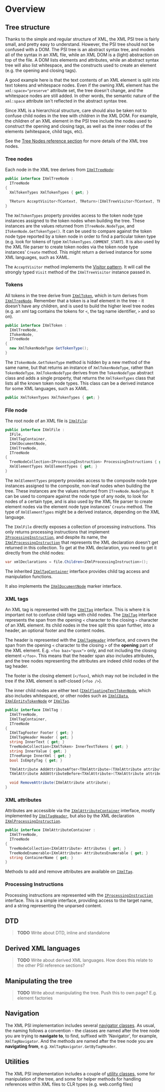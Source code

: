 # Overview

<!-- toc -->

## Tree structure

Thanks to the simple and regular structure of XML, the XML PSI tree is fairly small, and pretty easy to understand. However, the PSI tree should not be confused with a DOM. The PSI tree is an abstract syntax tree, and models all of the syntax in an XML file, while an XML DOM is a (light) abstraction on top of the file. A DOM lists elements and attributes, while an abstract syntax tree will also list whitespace, and the constructs used to create an element (e.g. the opening and closing tags).

A good example here is that the text contents of an XML element is split into text tokens and whitespace nodes. Even if the owning XML element has the `xml:space="preserve"` attribute set, the tree doesn't change, and the whitespace nodes are still added. In other words, the semantic nature of the `xml:space` attribute isn't reflected in the abstract syntax tree.

Since XML is a hierarchical structure, care should also be taken not to confuse child nodes in the tree with children in the XML DOM. For example, the children of an XML element in the PSI tree include the nodes used to construct the opening and closing tags, as well as the inner nodes of the elements (whitespace, child tags, etc).

See the [Tree Nodes reference section](TreeNodes.md) for more details of the XML tree nodes.

### Tree nodes

Each node in the XML tree derives from [`IXmlTreeNode`](TreeNodes.md#ixmltreenode):

<!-- Begin IXmlTreeNode -->

```cs
public interface IXmlTreeNode :
  ITreeNode
{
  XmlTokenTypes XmlTokenTypes { get; }

  TReturn AcceptVisitor<TContext, TReturn>(IXmlTreeVisitor<TContext, TReturn> visitor, TContext context);
}
```

<!-- End IXmlTreeNode -->

The `XmlTokenTypes` property provides access to the token node type instances assigned to the token nodes when building the tree. These instances are the values returned from `ITreeNode.NodeType`, and `ITokenNode.GetTokenType()`. It can be used to compare against the token node type reported by a token node in order to find a particular token type (e.g. look for tokens of type `XmlTokenTypes.COMMENT_START`). It is also used by the XML file parser to create token nodes via the token node type instances' `Create` method. This might return a derived instance for some XML languages, such as XAML.

The `AcceptVisitor` method implements the [Visitor pattern](http://en.wikipedia.org/wiki/Visitor_pattern). It will call the strongly typed `Visit` method of the `IXmlTreeVisitor` instance passed in.

### Tokens

All tokens in the tree derive from [`IXmlToken`](TreeNodes.md#ixmltoken), which in turn derives from [`IXmlTreeNode`](TreeNodes.md#ixmltreenode). Remember that a token is a leaf element in the tree - it doesn't have any children, and is used to build the higher level tree nodes (e.g. an xml tag contains the tokens for `<`, the tag name identifier, `>` and so on).

<!-- Begin IXmlToken -->

```cs
public interface IXmlToken :
  IXmlTreeNode,
  ITokenNode,
  ITreeNode
{
  new XmlTokenNodeType GetTokenType();
}
```

<!-- End IXmlToken -->

The `ITokenNode.GetTokenType` method is hidden by a new method of the same name, but that returns an instance of `XmlTokenNodeType`, rather than `TokenNodeType`. `XmlTokenNodeType` derives from the `TokenNodeType` abstract class and adds a single property, that returns the `XmlTokenTypes` class that lists all the known token node types. This class can be a derived instance for some XML languages, such as XAML.

```cs
public XmlTokenTypes XmlTokenTypes { get; }
```

### File node

The root node of an XML file is [`IXmlFile`](TreeNodes.md#ixmlfile):

<!-- Begin IXmlFile -->

```cs
public interface IXmlFile :
  IFile,
  IXmlTagContainer,
  IXmlDocumentNode,
  IXmlTreeNode,
  ITreeNode
{
  TreeNodeCollection<IProcessingInstruction> ProcessingInstructions { get; }
  XmlElementTypes XmlElementTypes { get; }
}
```

<!-- End IXmlFile -->

The `XmlElementTypes` property provides access to the composite node type instances assigned to the composite, non-leaf nodes when building the tree. These instances are the values returned from `ITreeNode.NodeType`. It can be used to compare against the node type of any node, to look for nodes of a certain type, and is also used by the XML file parser to create element nodes via the element node type instances' `Create` method. The type of `XmlElementTypes` might be a derived instance, depending on the XML language.

The `IXmlFile` directly exposes a collection of processing instructions. This only returns processing instructions that implement [`IProcessingInstruction`](TreeNodes.md#iprocessinginstruction), and despite its name, the [`IXmlProcessingInstruction`](TreeNodes.md#ixmlprocessinginstruction) that represents the XML declaration doesn't get returned in this collection. To get at the XML declaration, you need to get it directly from the child nodes:

```cs
var xmlDeclarations = file.Children<IXmlProcessingInstruction>();
```

The inherited [`IXmlTagContainer`](TreeNodes.md#ixmltagcontainer) interface provides child tag access and manipulation functions.

It also implements the [`IXmlDocumentNode`](TreeNodes.md#ixmldocumentnode) marker interface.

### XML tags

An XML tag is represented with the [`IXmlTag`](TreeNodes.md#ixmltag) interface. This is where it is important not to confuse child tags with child nodes. The [`IXmlTag`](TreeNodes.md#ixmltag) interface represents the span from the opening `<` character to the closing `>` character of an XML element. Its child nodes in the tree split this span further, into a header, an optional footer and the content nodes.

The header is represented with the [`IXmlTagHeader`](TreeNodes.md#ixmltagheader) interface, and covers the span from the opening `<` character to the closing `>` of the **opening** part of the XML element. E.g. `<foo baz="quux">` only, and not including the closing element `</foo>`. This means that the header span also includes attributes, and the tree nodes representing the attributes are indeed child nodes of the tag header.

The footer is the closing element (`</foo>`), which may not be included in the tree if the XML element is self-closed (`<foo />`).

The inner child nodes are either text ([`IXmlFloatingTextTokenNode`](TreeNodes.md#ixmlfloatingtexttokennode), which also includes whitespace), or other nodes such as [`IXmlCData`](TreeNodes.md#ixmlcdata), [`IXmlEntityTokenNode`](TreeNodes.md#ixmlentitytokennode) or [`IXmlTag`](TreeNodes.md#ixmltag).

<!-- Begin IXmlTag -->

```cs
public interface IXmlTag :
  IXmlTreeNode,
  IXmlTagContainer,
  ITreeNode
{
  IXmlTagFooter Footer { get; }
  IXmlTagHeader Header { get; }
  string InnerText { get; }
  TreeNodeCollection<IXmlToken> InnerTextTokens { get; }
  string InnerValue { get; }
  ITreeRange InnerXml { get; }
  bool IsEmptyTag { get; }

  TXmlAttribute AddAttributeAfter<TXmlAttribute>(TXmlAttribute attribute, IXmlAttribute anchor);
  TXmlAttribute AddAttributeBefore<TXmlAttribute>(TXmlAttribute attribute, IXmlAttribute anchor);

  void RemoveAttribute(IXmlAttribute attribute);
}
```

<!-- End IXmlTag -->

### XML attributes

Attributes are accessible via the [`IXmlAttributeContainer`](TreeNodes.md#ixmlattributecontainer) interface, mostly implemented by [`IXmlTagHeader`](TreeNodes.md#ixmltagheader), but also by the XML declaration [`IXmlProcessingInstruction`](TreeNodes.md#ixmlprocessinginstruction).

<!-- Begin IXmlAttributeContainer -->

```cs
public interface IXmlAttributeContainer :
  IXmlTreeNode,
  ITreeNode
{
  TreeNodeCollection<IXmlAttribute> Attributes { get; }
  TreeNodeEnumerable<IXmlAttribute> AttributesEnumerable { get; }
  string ContainerName { get; }
}
```

<!-- End IXmlAttributeContainer -->

Methods to add and remove attributes are available on [`IXmlTag`](TreeNodes.md#ixmltag).

### Processing Instructions

Processing instructions are represented with the [`IProcessingInstruction`](TreeNodes.md#iprocessinginstruction) interface. This is a simple interface, providing access to the target name, and a string representing the unparsed content.

## DTD

> **TODO** Write about DTD, inline and standalone

## Derived XML languages

> **TODO** Write about derived XML languages. How does this relate to the other PSI reference sections?

## Manipulating the tree

> **TODO** Write about manipulating the tree. Push this to own page? E.g. element factories

## Navigation

The XML PSI implementation includes several [navigator classes](Navigators.md). As usual, the naming follows a convention - the classes are named after the tree node you are trying to **navigate to**, to find, suffixed with 'Navigator', for example, `XmlTagNavigator`. And the methods are named after the tree node you are **navigating from**, e.g. `XmlTagNavigator.GetByTagHeader`.

## Utilities

The XML PSI implementation includes a couple of [utility classes](Utils.md), some for manipulation of the tree, and some for helper methods for handling references within XML files to CLR types (e.g. web.config files)
